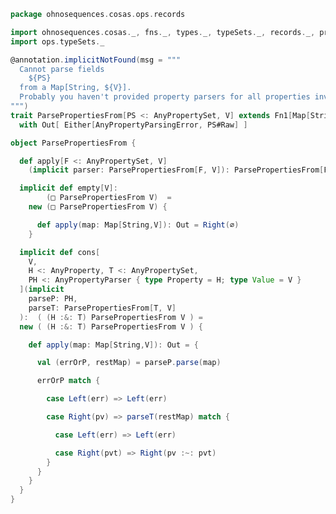 
```scala
package ohnosequences.cosas.ops.records

import ohnosequences.cosas._, fns._, types._, typeSets._, records._, properties._
import ops.typeSets._

@annotation.implicitNotFound(msg = """
  Cannot parse fields
    ${PS}
  from a Map[String, ${V}].
  Probably you haven't provided property parsers for all properties involved.
""")
trait ParsePropertiesFrom[PS <: AnyPropertySet, V] extends Fn1[Map[String,V]]
  with Out[ Either[AnyPropertyParsingError, PS#Raw] ]

object ParsePropertiesFrom {

  def apply[F <: AnyPropertySet, V]
    (implicit parser: ParsePropertiesFrom[F, V]): ParsePropertiesFrom[F, V] = parser

  implicit def empty[V]:
        (□ ParsePropertiesFrom V)  =
    new (□ ParsePropertiesFrom V) {

      def apply(map: Map[String,V]): Out = Right(∅)
    }

  implicit def cons[
    V,
    H <: AnyProperty, T <: AnyPropertySet,
    PH <: AnyPropertyParser { type Property = H; type Value = V }
  ](implicit
    parseP: PH,
    parseT: ParsePropertiesFrom[T, V]
  ):  ( (H :&: T) ParsePropertiesFrom V ) =
  new ( (H :&: T) ParsePropertiesFrom V ) {

    def apply(map: Map[String,V]): Out = {

      val (errOrP, restMap) = parseP.parse(map)

      errOrP match {

        case Left(err) => Left(err)

        case Right(pv) => parseT(restMap) match {

          case Left(err) => Left(err)

          case Right(pvt) => Right(pv :~: pvt)
        }
      }
    }
  }
}

```




[test/scala/cosas/asserts.scala]: ../../../../../test/scala/cosas/asserts.scala.md
[test/scala/cosas/DenotationTests.scala]: ../../../../../test/scala/cosas/DenotationTests.scala.md
[test/scala/cosas/SubsetTypesTests.scala]: ../../../../../test/scala/cosas/SubsetTypesTests.scala.md
[test/scala/cosas/EqualityTests.scala]: ../../../../../test/scala/cosas/EqualityTests.scala.md
[test/scala/cosas/PropertyTests.scala]: ../../../../../test/scala/cosas/PropertyTests.scala.md
[test/scala/cosas/RecordTests.scala]: ../../../../../test/scala/cosas/RecordTests.scala.md
[test/scala/cosas/TypeSetTests.scala]: ../../../../../test/scala/cosas/TypeSetTests.scala.md
[test/scala/cosas/TypeUnionTests.scala]: ../../../../../test/scala/cosas/TypeUnionTests.scala.md
[main/scala/cosas/typeUnions.scala]: ../../typeUnions.scala.md
[main/scala/cosas/properties.scala]: ../../properties.scala.md
[main/scala/cosas/records.scala]: ../../records.scala.md
[main/scala/cosas/fns.scala]: ../../fns.scala.md
[main/scala/cosas/types.scala]: ../../types.scala.md
[main/scala/cosas/typeSets.scala]: ../../typeSets.scala.md
[main/scala/cosas/ops/records/Conversions.scala]: Conversions.scala.md
[main/scala/cosas/ops/records/Update.scala]: Update.scala.md
[main/scala/cosas/ops/records/Transform.scala]: Transform.scala.md
[main/scala/cosas/ops/records/Get.scala]: Get.scala.md
[main/scala/cosas/ops/typeSets/Conversions.scala]: ../typeSets/Conversions.scala.md
[main/scala/cosas/ops/typeSets/Filter.scala]: ../typeSets/Filter.scala.md
[main/scala/cosas/ops/typeSets/Subtract.scala]: ../typeSets/Subtract.scala.md
[main/scala/cosas/ops/typeSets/Mappers.scala]: ../typeSets/Mappers.scala.md
[main/scala/cosas/ops/typeSets/Union.scala]: ../typeSets/Union.scala.md
[main/scala/cosas/ops/typeSets/Reorder.scala]: ../typeSets/Reorder.scala.md
[main/scala/cosas/ops/typeSets/Take.scala]: ../typeSets/Take.scala.md
[main/scala/cosas/ops/typeSets/Representations.scala]: ../typeSets/Representations.scala.md
[main/scala/cosas/ops/typeSets/Pop.scala]: ../typeSets/Pop.scala.md
[main/scala/cosas/ops/typeSets/Replace.scala]: ../typeSets/Replace.scala.md
[main/scala/cosas/equality.scala]: ../../equality.scala.md